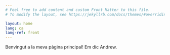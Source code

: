 ```yaml
---
# Feel free to add content and custom Front Matter to this file.
# To modify the layout, see https://jekyllrb.com/docs/themes/#overriding-theme-defaults

layout: home
lang: ca
lang-ref: front
---
```


Benvingut a la meva pàgina principal! Em dic Andrew.

<!--
---
layout: landing
title: Landing
lang-ref: landing
---

<h1>Seleccioneu un Idioma/Select a Language</h1>

<ul>
<li><a href="{{ site.base-url }}/test_site/ca/principal/" title="Català">ca</a></li>
<li><a href="{{ site.base-url }}/test_site/en/home/" title="English">en</a></li>
</ul>
--->
